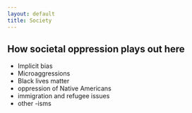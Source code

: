 ```yaml
---
layout: default
title: Society
---
```


<h2>How societal oppression plays out here</h2>

<ul>
  
  
  <li>Implicit bias</li>
  
  
  <li>Microaggressions</li>
  
  
  <li>Black lives matter</li>

  <li>oppression of Native Americans</li>

  <li>immigration and refugee issues</li>

  <li>other -isms</li>


</ul>